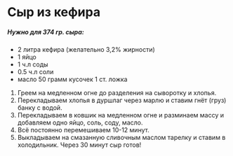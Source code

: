 # Сыр из кефира

##### Нужно для 374 гр. сыра:
- 2 литра кефира (желательно 3,2% жирности)
- 1 яйцо
- 1 ч.л соды
- 0.5 ч.л соли
- масло 50 грамм кусочек 1 ст. ложка

1. Греем на медленном огне до разделения на сыворотку и хлопья. 
2. Перекладываем хлопья в дуршлаг через марлю и ставим гнёт (груз) банку с водой. 
3. Перекладываем в ковшик на медленном огне и разминаем массу и добавляем одно яйцо, соль, соду, масло. 
4. Всё постоянно перемешиваем 10-12 минут. 
5. Выкладываем на смазанную сливочным маслом тарелку и ставим в холодильник. Через 30 минут сыр готов!

